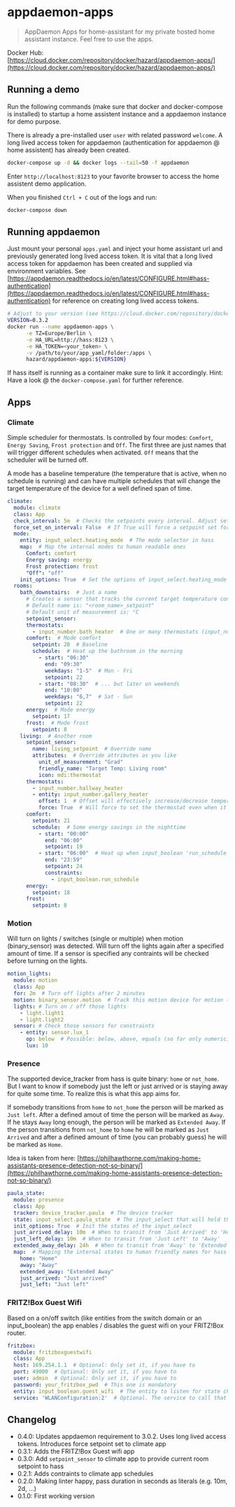 # appdaemon-apps

> AppDaemon Apps for home-assistant for my private hosted home assistant instance. Feel free to use the apps.

Docker Hub: [https://cloud.docker.com/repository/docker/hazard/appdaemon-apps/](https://cloud.docker.com/repository/docker/hazard/appdaemon-apps/)

## Running a demo

Run the following commands (make sure that docker and docker-compose is installed) to startup a home assistent instance and a appdaemon instance for demo purpose.

There is already a pre-installed user `user` with related password `welcome`. A long lived access token for appdaemon (authentication for appdaemon @ home assistent) has already been created.

```bash
docker-compose up -d && docker logs --tail=50 -f appdaemon
```

Enter `http://localhost:8123` to your favorite browser to access the home assistent demo application.

When you finished `Ctrl + C` out of the logs and run:

```bash
docker-compose down
```

## Running appdaemon

Just mount your personal `apps.yaml` and inject your home assistant url and previously generated long lived access token. It is vital that a long lived access token for appdaemon has been created and supplied via environment variables. See [https://appdaemon.readthedocs.io/en/latest/CONFIGURE.html#hass-authentication](https://appdaemon.readthedocs.io/en/latest/CONFIGURE.html#hass-authentication) for reference on creating long lived access tokens.

```bash
# Adjust to your version (see https://cloud.docker.com/repository/docker/hazard/appdaemon-apps/)
VERSION=0.3.2
docker run --name appdaemon-apps \
      -e TZ=Europe/Berlin \
      -e HA_URL=http://hass:8123 \
      -e HA_TOKEN=<your_token> \
      -v /path/to/your/app_yaml/folder:/apps \
      hazard/appdaemon-apps:${VERSION}
```

If hass itself is running as a container make sure to link it accordingly.
Hint: Have a look @ the `docker-compose.yaml` for further reference.

## Apps

### Climate

Simple scheduler for thermostats. Is controlled by four modes: `Comfort`, `Energy Saving`, `Frost protection` and `Off`. The first three are just names that will trigger different schedules when activated. `Off` means that the scheduler will be turned off.

A mode has a baseline temperature (the temperature that is active, when no schedule is running) and can have multiple schedules that will change the target temperature of the device for a well defined span of time.

```yaml
climate:
  module: climate
  class: App
  check_interval: 5m  # Checks the setpoints every interval. Adjust setpoints if necessary
  force_set_on_interval: False  # If True will force a setpoint set for the thermostats on the check interval.
  mode: 
    entity: input_select.heating_mode  # The mode selector in hass
    map:  # Map the internal modes to human readable ones
      Comfort: comfort
      Energy saving: energy
      Frost protection: frost
      "Off": "off"
    init_options: True  # Set the options of input_select.heating_mode
  rooms:
    bath_downstairs:  # Just a name
      # Creates a sensor that tracks the current target temperature configured for this room
      # Default name is: "<room_name>_setpoint"
      # Default unit of measurement is: °C
      setpoint_sensor:
      thermostats:
        - input_number.bath_heater  # One or many thermostats (input_number or climate)
      comfort:  # Mode comfort
        setpoint: 20  # Baseline
        schedule:  # Heat up the bathroom in the morning
          - start: "06:30"
            end: "09:30"
            weekdays: "1-5"  # Mon - Fri
            setpoint: 22
          - start: "08:30"  # ... but later on weekends
            end: "10:00"
            weekdays: "6,7"  # Sat - Sun
            setpoint: 22
      energy:  # Mode energy
        setpoint: 17
      frost:  # Mode frost
        setpoint: 8
    living:  # Another room
      setpoint_sensor:  
        name: living_setpoint  # Override name
        attributes:  # Override attributes as you like
          unit_of_measurement: "Grad"
          friendly_name: "Target Temp: Living room"
          icon: mdi:thermostat
      thermostats:
        - input_number.hallway_heater
        - entity: input_number.gallery_heater
          offset: 1  # Offset will effectively increase/decrease temperature (if target is 21 this will be set to 22)
          force: True  # Will force to set the thermostat even when it seems it's state has not changed
      comfort:
        setpoint: 21
        schedule:  # Some energy savings in the nighttime
          - start: "00:00"
            end: "06:00"
            setpoint: 19
          - start: "06:00"  # Heat up when input_boolean 'run_schedule' evaluates to true ('on')
            end: "23:59"
            setpoint: 24
            constraints:
              - input_boolean.run_schedule
      energy:
        setpoint: 18
      frost:
        setpoint: 8
```

### Motion

Will turn on lights / switches (single or multiple) when motion (binary_sensor) was detected. Will turn off the lights again after a specified amount of time.
If a sensor is specified any contraints will be checked before turning on the lights.

```yaml
motion_lights:
  module: motion
  class: App
  for: 2m  # Turn off lights after 2 minutes
  motion: binary_sensor.motion  # Track this motion device for motion (list is also possible)
  lights: # Turn on / off those lights
    - light.light1
    - light.light2
  sensor: # Check those sensors for constraints
    - entity: sensor.lux_1
      op: below  # Possible: below, above, equals (so far only numeric)
      lux: 10
```

### Presence

The supported device_tracker from hass is quite binary: `home` or `not_home`. But I want to know if somebody just the left or just arrived or is staying away for quite some time. To realize this is what this app aims for.

If somebody transitions from `home` to `not_home` the person will be marked as `Just left`. After a defined amout of time the person will be marked as `Away`. If he stays `Away` long enough, the person will be marked as `Extended Away`. If the person transitions from `not_home` to `home` he will be marked as `Just Arrived` and after a defined amount of time (you can probably guess) he will be marked as `Home`.

Idea is taken from here: [https://philhawthorne.com/making-home-assistants-presence-detection-not-so-binary/](https://philhawthorne.com/making-home-assistants-presence-detection-not-so-binary/)

```yaml
paula_state:
  module: presence
  class: App
  tracker: device_tracker.paula  # The device tracker
  state: input_select.paula_state  # The input_select that will hold the extended state
  init_options: True  # Init the states of the input_select
  just_arrived_delay: 10m  # When to transit from 'Just Arrived' to 'Home
  just_left_delay: 10m  # When to transit from 'Just Left' to 'Away'
  extended_away_delay: 24h  # When to transit from 'Away' to 'Extended Away'
  map:  # Mapping the internal states to human friendly names for hass
    home: "Home"
    away: "Away"
    extended_away: "Extended Away"
    just_arrived: "Just arrived"
    just_left: "Just left"
```

### FRITZ!Box Guest Wifi

Based on a on/off switch (like entities from the switch domain or an input_boolean) the app enables / disables the guest wifi on your FRITZ!Box router.

```yaml
fritzbox:
  module: fritzboxguestwifi
  class: App
  host: 169.254.1.1  # Optional: Only set it, if you have to
  port: 49000  # Optional: Only set it, if you have to
  user: admin  # Optional: Only set it, if you have to
  password: your_fritzbox_pwd  # This one is mandatory
  entity: input_boolean.guest_wifi  # The entity to listen for state changes
  service: 'WLANConfiguration:2'  # Optional. The service to call that represents your Guest Wifi. Most probably the default.
```

## Changelog

* 0.4.0: Updates appdaemon requirement to 3.0.2. Uses long lived access tokens. Introduces force setpoint set to climate app
* 0.3.1: Adds the FRITZ!Box Guest wifi app
* 0.3.0: Add `setpoint_sensor` to climate app to provide current room setpoint to hass
* 0.2.1: Adds contraints to climate app schedules
* 0.2.0: Making linter happy, pass duration in seconds as literals (e.g. 10m, 2d, ...)
* 0.1.0: First working version